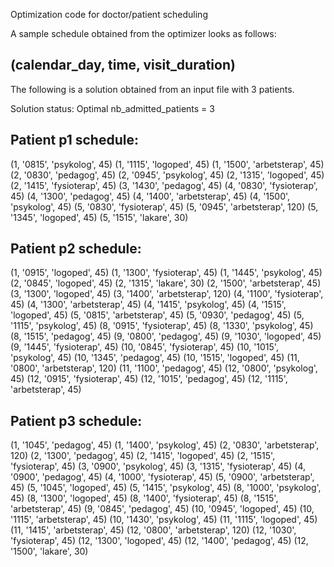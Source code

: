 Optimization code for doctor/patient scheduling

A sample schedule obtained from the optimizer looks as follows:

(calendar_day, time, visit_duration)
---------------------------------------------------------------
The following is a solution obtained from an input file with 3 patients.

Solution status: Optimal
nb_admitted_patients =  3

Patient  p1 schedule:
---------------------------------
(1, '0815', 'psykolog', 45)
(1, '1115', 'logoped', 45)
(1, '1500', 'arbetsterap', 45)
(2, '0830', 'pedagog', 45)
(2, '0945', 'psykolog', 45)
(2, '1315', 'logoped', 45)
(2, '1415', 'fysioterap', 45)
(3, '1430', 'pedagog', 45)
(4, '0830', 'fysioterap', 45)
(4, '1300', 'pedagog', 45)
(4, '1400', 'arbetsterap', 45)
(4, '1500', 'psykolog', 45)
(5, '0830', 'fysioterap', 45)
(5, '0945', 'arbetsterap', 120)
(5, '1345', 'logoped', 45)
(5, '1515', 'lakare', 30)

Patient  p2 schedule:
---------------------------------
(1, '0915', 'logoped', 45)
(1, '1300', 'fysioterap', 45)
(1, '1445', 'psykolog', 45)
(2, '0845', 'logoped', 45)
(2, '1315', 'lakare', 30)
(2, '1500', 'arbetsterap', 45)
(3, '1300', 'logoped', 45)
(3, '1400', 'arbetsterap', 120)
(4, '1100', 'fysioterap', 45)
(4, '1300', 'arbetsterap', 45)
(4, '1415', 'psykolog', 45)
(4, '1515', 'logoped', 45)
(5, '0815', 'arbetsterap', 45)
(5, '0930', 'pedagog', 45)
(5, '1115', 'psykolog', 45)
(8, '0915', 'fysioterap', 45)
(8, '1330', 'psykolog', 45)
(8, '1515', 'pedagog', 45)
(9, '0800', 'pedagog', 45)
(9, '1030', 'logoped', 45)
(9, '1445', 'fysioterap', 45)
(10, '0845', 'fysioterap', 45)
(10, '1015', 'psykolog', 45)
(10, '1345', 'pedagog', 45)
(10, '1515', 'logoped', 45)
(11, '0800', 'arbetsterap', 120)
(11, '1100', 'pedagog', 45)
(12, '0800', 'psykolog', 45)
(12, '0915', 'fysioterap', 45)
(12, '1015', 'pedagog', 45)
(12, '1115', 'arbetsterap', 45)

Patient  p3 schedule:
---------------------------------
(1, '1045', 'pedagog', 45)
(1, '1400', 'psykolog', 45)
(2, '0830', 'arbetsterap', 120)
(2, '1300', 'pedagog', 45)
(2, '1415', 'logoped', 45)
(2, '1515', 'fysioterap', 45)
(3, '0900', 'psykolog', 45)
(3, '1315', 'fysioterap', 45)
(4, '0900', 'pedagog', 45)
(4, '1000', 'fysioterap', 45)
(5, '0900', 'arbetsterap', 45)
(5, '1045', 'logoped', 45)
(5, '1415', 'psykolog', 45)
(8, '1000', 'psykolog', 45)
(8, '1300', 'logoped', 45)
(8, '1400', 'fysioterap', 45)
(8, '1515', 'arbetsterap', 45)
(9, '0845', 'pedagog', 45)
(10, '0945', 'logoped', 45)
(10, '1115', 'arbetsterap', 45)
(10, '1430', 'psykolog', 45)
(11, '1115', 'logoped', 45)
(11, '1415', 'arbetsterap', 45)
(12, '0800', 'arbetsterap', 120)
(12, '1030', 'fysioterap', 45)
(12, '1300', 'logoped', 45)
(12, '1400', 'pedagog', 45)
(12, '1500', 'lakare', 30)

